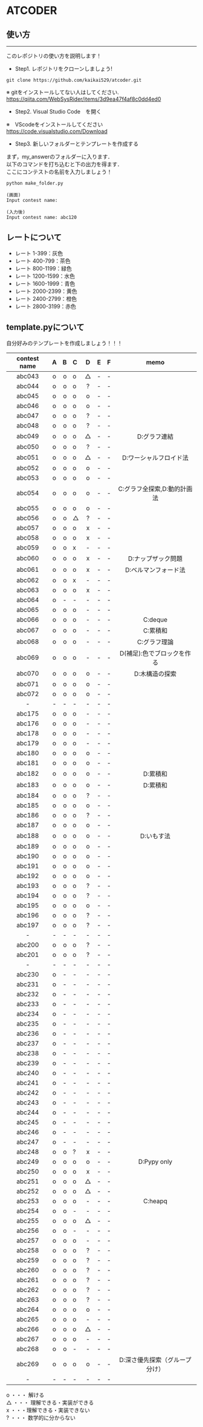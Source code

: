 # ATCODER
## 使い方
------------------------
このレポジトリの使い方を説明します！

- Step1. レポジトリをクローンしましょう!

~~~
git clone https://github.com/kaikai529/atcoder.git
~~~

※ gitをインストールしてない人はしてください. <br>
<url>https://qiita.com/WebSysRider/items/3d9ea47f4af8c0dd4ed0

- Step2. Visual Studio Code　を開く

※　VScodeをインストールしてください
<url> https://code.visualstudio.com/Download

- Step3. 新しいフォルダーとテンプレートを作成する

まず，my_answerのフォルダーに入ります． <br>
以下のコマンドを打ち込むと下の出力を得ます．<br>
ここにコンテストの名前を入力しましょう！
~~~
python make_folder.py

(画面)　
Input contest name:

(入力後)
Input contest name: abc120
~~~

## レートについて

- レート 1-399：灰色
- レート 400-799：茶色
- レート 800-1199：緑色
- レート 1200-1599：水色
- レート 1600-1999：青色
- レート 2000-2399：黄色
- レート 2400-2799：橙色
- レート 2800-3199：赤色


## template.pyについて

自分好みのテンプレートを作成しましょう！！！

| contest name | A | B | C | D | E | F | memo |
|:------------:|:-:|--:|:--|:-:|:-:|:-:|:----:|
|abc043        |o|o|o|△| - | - | |
|abc044        |o|o|o|?| - | - | |
|abc045        |o|o|o|o| - | - | |
|abc046        |o|o|o|o| - | - | |
|abc047        |o|o|o|?| - | - | |
|abc048        |o|o|o|?| - | - | |
|abc049        |o|o|o|△| - | - | D:グラフ連結 |
|abc050        |o|o|o|?| - | - | |
|abc051        |o|o|o|△| - | - | D:ワーシャルフロイド法 |
|abc052        |o|o|o|o| - | - | |
|abc053        |o|o|o|o| - | - | |
|abc054        |o|o|o|o| - | - |C:グラフ全探索,D:動的計画法|
|abc055        |o|o|o|o| - | - | |
|abc056        |o|o|△|?| - | - | |
|abc057        |o|o|o|x| - | - | |
|abc058        |o|o|o|x| - | - | |
|abc059        |o|o|x|-| - | - | |
|abc060        |o|o|o|x| - | - |D:ナップザック問題 |
|abc061        |o|o|o|x| - | - |D:ベルマンフォード法 |
|abc062        |o|o|x|-| - | - | |
|abc063        |o|o|o|x| - | - | |
|abc064        |o|-|-|-| - | - | |
|abc065        |o|o|o|-| - | - | |
|abc066        |o|o|o|-| - | - |C:deque |
|abc067        |o|o|o|-| - | - |C:累積和 |
|abc068        |o|o|o|-| - | - |C:グラフ理論 |
|abc069        |o|o|o|-| - | - |D(補足):色でブロックを作る |
|abc070        |o|o|o|o| - | - |D:木構造の探索 |
|abc071        |o|o|o|o| - | - | |
|abc072        |o|o|o|o| - | - | |
|-        |-|-|-|-| - | - | |
|abc175        |o|o|o|-| - | - | |
|abc176        |o|o|o|-| - | - | |
|abc178        |o|o|o|-| - | - | |
|abc179        |o|o|o|-| - | - | |
|abc180        |o|o|o|o| - | - | |
|abc181        |o|o|o|o| - | - | |
|abc182        |o|o|o|o| - | - |D:累積和 |
|abc183        |o|o|o|o| - | - |D:累積和 |
|abc184        |o|o|o|?| - | - | |
|abc185        |o|o|o|o| - | - | |
|abc186        |o|o|o|?| - | - | |
|abc187        |o|o|o|o| - | - | |
|abc188        |o|o|o|o| - | - |D:いもす法 |
|abc189        |o|o|o|o| - | - | |
|abc190        |o|o|o|o| - | - | |
|abc191        |o|o|o|o| - | - | |
|abc192        |o|o|o|o| - | - | |
|abc193        |o|o|o|?| - | - | |
|abc194        |o|o|o|?| - | - | |
|abc195        |o|o|o|o| - | - | |
|abc196        |o|o|o|?| - | - | |
|abc197        |o|o|o|?| - | - | |
|-             |-|-|-|-| - | - | |
|abc200        |o|o|o|?| - | - | |
|abc201        |o|o|o|?| - | - | |
|-             |-|-|-|-| - | - | |
|abc230        |o|-|-|-| - | - | |
|abc231        |o|-|-|-| - | - | |
|abc232        |o|-|-|-| - | - | |
|abc233        |o|-|-|-| - | - | |
|abc234        |o|-|-|-| - | - | |
|abc235        |o|-|-|-| - | - | |
|abc236        |o|-|-|-| - | - | |
|abc237        |o|-|-|-| - | - | |
|abc238        |o|-|-|-| - | - | |
|abc239        |o|-|-|-| - | - | |
|abc240        |o|-|-|-| - | - | |
|abc241        |o|-|-|-| - | - | |
|abc242        |o|-|-|-| - | - | |
|abc243        |o|-|-|-| - | - | |
|abc244        |o|-|-|-| - | - | |
|abc245        |o|-|-|-| - | - | |
|abc246        |o|-|-|-| - | - | |
|abc247        |o|-|-|-| - | - | |
|abc248        |o|o|?|x| - | - | |
|abc249        |o|o|o|o| - | - |D:Pypy only |
|abc250        |o|o|o|x| - | - | |
|abc251        |o|o|o|△| - | - | |
|abc252        |o|o|o|△| - | - | |
|abc253        |o|o|o|-| - | - |C:heapq |
|abc254        |o|o|-|-| - | - | |
|abc255        |o|o|o|△| - | - | |
|abc256        |o|o|-|-| - | - | |
|abc257        |o|o|o|-| - | - | |
|abc258        |o|o|o|?| - | - | |
|abc259        |o|o|o|?| - | - | |
|abc260        |o|o|o|?| - | - | |
|abc261        |o|o|o|?| - | - | |
|abc262        |o|o|o|?| - | - | |
|abc263        |o|o|o|?| - | - | |
|abc264        |o|o|o|o| - | - | |
|abc265        |o|o|o|-| - | - | |
|abc266        |o|o|o|△| - | - | |
|abc267        |o|o|o|-| - | - | |
|abc268        |o|o|-|-| - | - | |
|abc269        |o|o|o|o| - | - |D:深さ優先探索（グループ分け）|
|-        |-|-|-|-| - | - | |

o ・・・ 解ける <br>
△ ・・・ 理解できる・実装ができる <br>
x ・・・理解できる・実装できない <br>
? ・・・ 数学的に分からない

